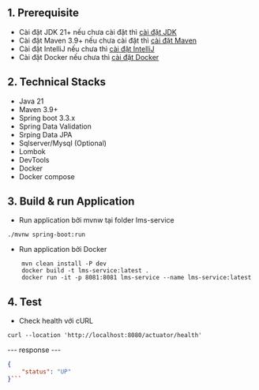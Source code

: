 ## 1. Prerequisite
- Cài đặt JDK 21+ nếu chưa cài đặt thì [cài đặt JDK](https://www.oracle.com/cn/java/technologies/downloads/)
- Cài đặt Maven 3.9+ nếu chưa cài đặt thì [cài đặt Maven](https://maven.apache.org/download.cgi)
- Cài đặt IntelliJ nếu chưa thì [cài đặt IntelliJ](https://www.jetbrains.com/idea/download/)
- Cài đặt Docker nếu chưa thì [cài đặt Docker](https://www.docker.com/products/docker-desktop/)

## 2. Technical Stacks
- Java 21
- Maven 3.9+
- Spring boot 3.3.x
- Spring Data Validation
- Srping Data JPA
- Sqlserver/Mysql (Optional)
- Lombok
- DevTools
- Docker
- Docker compose

## 3. Build & run Application
- Run application bởi mvnw tại folder lms-service
```shell
./mvnw spring-boot:run 
```

- Run application bởi Docker
```shell
    mvn clean install -P dev
    docker build -t lms-service:latest .
    docker run -it -p 8081:8081 lms-service --name lms-service:latest
```

## 4. Test
- Check health với cURL
```shell
curl --location 'http://localhost:8080/actuator/health' 
```
--- response ---
```json
{
    "status": "UP"
}```